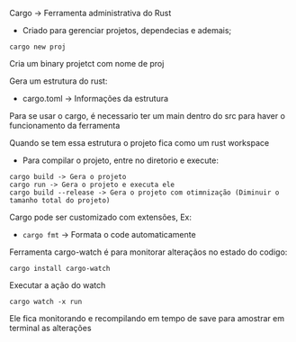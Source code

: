 Cargo -> Ferramenta administrativa do Rust
* Criado para gerenciar projetos, dependecias e ademais;

```
cargo new proj
```

Cria um binary projetct com nome de proj

Gera um estrutura do rust:
* cargo.toml -> Informações da estrutura


Para se usar o cargo, é necessario ter um main dentro do src para haver o funcionamento da ferramenta

Quando se tem essa estrutura o projeto fica como um rust workspace
* Para compilar o projeto, entre no diretorio e execute:

```
cargo build -> Gera o projeto
cargo run -> Gera o projeto e executa ele
cargo build --release -> Gera o projeto com otimnização (Diminuir o tamanho total do projeto)
```

Cargo pode ser customizado com extensões, Ex:
* ```cargo fmt``` -> Formata o code automaticamente

Ferramenta cargo-watch é para monitorar alteraçãos no estado do codigo:
```
cargo install cargo-watch
```

Executar a ação do watch
```
cargo watch -x run
```

Ele fica monitorando e recompilando em tempo de save para amostrar em terminal as alterações
